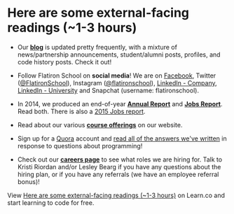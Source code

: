 # Here are some external-facing readings (~1-3 hours)

- Our **[blog](http://blog.flatironschool.com/)** is updated pretty frequently, with a mixture of news/partnership announcements, student/alumni posts, profiles, and code history posts. Check it out!

- Follow Flatiron School on **social media**! We are on [Facebook](https://www.facebook.com/FlatironSchool), Twitter ([@FlatironSchool](https://twitter.com/FlatironSchool)), Instagram ([@flatironschool](https://instagram.com/flatironschool/)), [LinkedIn - Company](https://www.linkedin.com/company/the-flatiron-school), [LinkedIn - University](https://www.linkedin.com/edu/school?id=191002) and Snapchat (username: flatironschool).

- In 2014, we produced an end-of-year **[Annual Report](http://far.flatironschool.com/)** and **[Jobs Report](http://flatironschool.com/jobs-report-2014-ty)**. Read both. There is also a [2015 Jobs report](flatironschool.com/jobs-report-2015).

- Read about our various **[course offerings](http://flatironschool.com/courses)** on our website.

- Sign up for a [Quora](quora.com) account and [read all of the answers we've written](https://docs.google.com/spreadsheets/d/1EXm6btk0hfXvMXuN9geTmT4eZd1TKSTBJUABH_fLY4k/edit#gid=0) in response to questions about programming!

- Check out our **[careers page](http://flatironschool.com/careers)** to see what roles we are hiring for. Talk to Kristi Riordan and/or Lesley Bearg if you have any questions about the hiring plan, or if you have any referrals (we have an employee referral bonus)!

<p data-visibility='hidden'>View <a href='https://learn.co/lessons/staff-onboarding-reading-external' title='Here are some external-facing readings (~1-3 hours)'>Here are some external-facing readings (~1-3 hours)</a> on Learn.co and start learning to code for free.</p>

